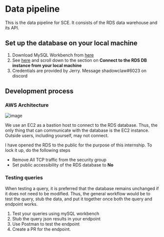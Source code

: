 # Data pipeline

This is the data pipeline for SCE. It consists of the RDS data warehouse and its API.


## Set up the database on your local machine

1. Download MySQL Workbench from [here](https://dev.mysql.com/downloads/workbench/)
2. See [here](https://aws.amazon.com/premiumsupport/knowledge-center/rds-connect-ec2-bastion-host/)
and scroll down to the section on **Connect to the RDS DB instance from your local machine**
3. Credentials are provided by Jerry. Message shadowclaw#6023 on discord

## Development process

### AWS Architecture
![image](https://media.discordapp.net/attachments/768620968683241473/852091709058973736/unknown.png)

We use an EC2 as a bastion host to connect to the RDS database. 
Thus, the only thing that can communicate with the database is the
EC2 instance. Outside users, including yourself, may not connect. 

I have opened the RDS to the public for the purpose of this internship.
To lock it up, do the following steps
- Remove All TCP traffic from the security group
- Set public accessibility of the RDS database to **No**


### Testing queries

When testing a query, it is preferred that the database remains
unchanged if it does not need to be modified. Thus, the general
workflow would be to test the query, stub the data, and put it
together once both the query and endpoint works.

1. Test your queries using mySQL workbench
2. Stub the query json results in your endpoint
3. Use Postman to test the endpoint
4. Create a PR for the endpoint. 

